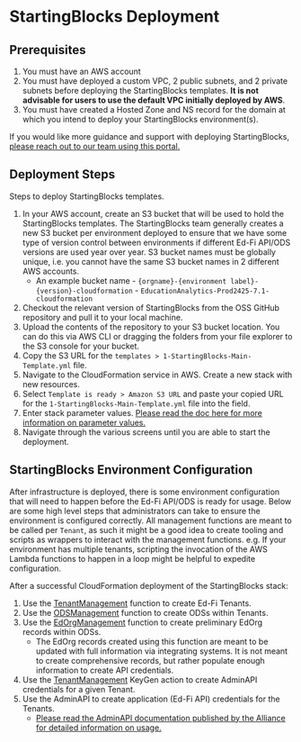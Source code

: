 # StartingBlocks Deployment

## Prerequisites
1.  You must have an AWS account
2.  You must have deployed a custom VPC, 2 public subnets, and 2 private subnets before deploying the StartingBlocks templates. <b>It is not advisable for users to use the default VPC initially deployed by AWS</b>.
3.  You must have created a Hosted Zone and NS record for the domain at which you intend to deploy your StartingBlocks environment(s).

If you would like more guidance and support with deploying StartingBlocks, [please reach out to our team using this portal.](https://edanalytics.freshdesk.com/support/home)

## Deployment Steps
Steps to deploy StartingBlocks templates.

1.  In your AWS account, create an S3 bucket that will be used to hold the StartingBlocks templates. The StartingBlocks team generally creates a new S3 bucket per environment deployed to ensure that we have some type of version control between environments if different Ed-Fi API/ODS versions are used year over year. S3 bucket names must be globally unique, i.e. you cannot have the same S3 bucket names in 2 different AWS accounts.
    - An example bucket name - `{orgname}-{environment label}-{version}-cloudformation` - `EducationAnalytics-Prod2425-7.1-cloudformation`
2.  Checkout the relevant version of StartingBlocks from the OSS GitHub repository and pull it to your local machine.
3.  Upload the contents of the repository to your S3 bucket location. You can do this via AWS CLI or dragging the folders from your file explorer to the S3 console for your bucket.
4.  Copy the S3 URL for the `templates > 1-StartingBlocks-Main-Template.yml` file.
5.  Navigate to the CloudFormation service in AWS. Create a new stack with new resources.
6.  Select `Template is ready > Amazon S3 URL` and paste your copied URL for the `1-StartingBlocks-Main-Template.yml` file into the field.
7.  Enter stack parameter values. [Please read the doc here for more information on parameter values.](sbe-parameter-values.md)
8.  Navigate through the various screens until you are able to start the deployment.

## StartingBlocks Environment Configuration

After infrastructure is deployed, there is some environment configuration that will need to happen before the Ed-Fi API/ODS is ready for usage. Below are some high level steps that administrators can take to ensure the environment is configured correctly. All management functions are meant to be called per `Tenant`, as such it might be a good idea to create tooling and scripts as wrappers to interact with the management functions. e.g. If your environment has multiple tenants, scripting the invocation of the AWS Lambda functions to happen in a loop might be helpful to expedite configuration.

After a successful CloudFormation deployment of the StartingBlocks stack:
1. Use the [TenantManagement](./sbe-functions.md#variable-requirements) function to create Ed-Fi Tenants.
2. Use the [ODSManagement](./sbe-functions.md#variable-requirements-1) function to create ODSs within Tenants.
3. Use the [EdOrgManagement](./sbe-functions.md#variable-requirements-2) function to create preliminary EdOrg records within ODSs.
    - The EdOrg records created using this function are meant to be updated with full information via integrating systems. It is not meant to create comprehensive records, but rather populate enough information to create API credentials.
4. Use the [TenantManagement](./sbe-functions.md#keygen) KeyGen action to create AdminAPI credentials for a given Tenant.
5. Use the AdminAPI to create application (Ed-Fi API) credentials for the Tenants.
    - [Please read the AdminAPI documentation published by the Alliance for detailed information on usage.](https://edfi.atlassian.net/wiki/spaces/ADMINAPI/pages/21300700/Technical+Information)
